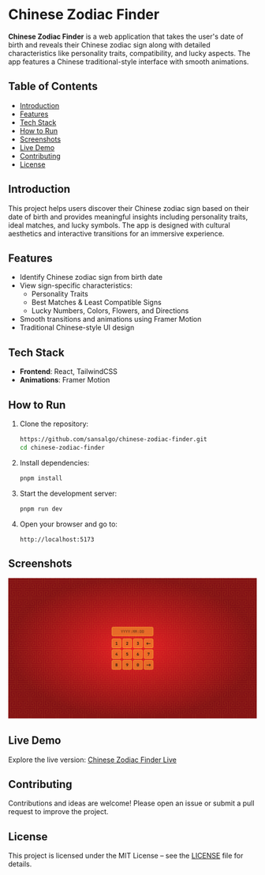 # Chinese Zodiac Finder

**Chinese Zodiac Finder** is a web application that takes the user's date of birth and reveals their Chinese zodiac sign along with detailed characteristics like personality traits, compatibility, and lucky aspects. The app features a Chinese traditional-style interface with smooth animations.

## Table of Contents

- [Introduction](#introduction)
- [Features](#features)
- [Tech Stack](#tech-stack)
- [How to Run](#how-to-run)
- [Screenshots](#screenshots)
- [Live Demo](#live-demo)
- [Contributing](#contributing)
- [License](#license)

## Introduction

This project helps users discover their Chinese zodiac sign based on their date of birth and provides meaningful insights including personality traits, ideal matches, and lucky symbols. The app is designed with cultural aesthetics and interactive transitions for an immersive experience.

## Features

- Identify Chinese zodiac sign from birth date
- View sign-specific characteristics:
  - Personality Traits
  - Best Matches & Least Compatible Signs
  - Lucky Numbers, Colors, Flowers, and Directions
- Smooth transitions and animations using Framer Motion
- Traditional Chinese-style UI design

## Tech Stack

- **Frontend**: React, TailwindCSS
- **Animations**: Framer Motion

## How to Run

1. Clone the repository:

   ```bash
   https://github.com/sansalgo/chinese-zodiac-finder.git
   cd chinese-zodiac-finder
   ```

2. Install dependencies:

   ```bash
   pnpm install
   ```

3. Start the development server:

   ```bash
   pnpm run dev
   ```

4. Open your browser and go to:

   ```
   http://localhost:5173
   ```

## Screenshots

![Zodiac Finder Screenshot](screenshots/zodiac-ui.png)

## Live Demo

Explore the live version: [Chinese Zodiac Finder Live](https://chinese-zodiac-finder.netlify.app/)

## Contributing

Contributions and ideas are welcome! Please open an issue or submit a pull request to improve the project.

## License

This project is licensed under the MIT License – see the [LICENSE](LICENSE) file for details.
